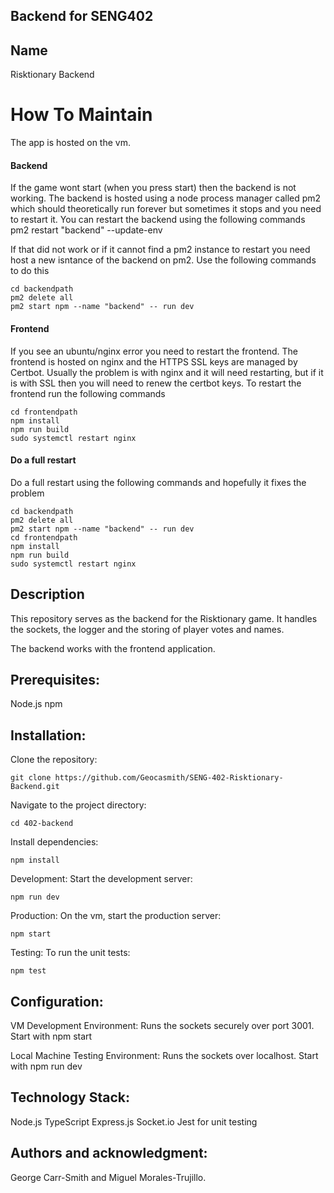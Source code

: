 ## Backend for SENG402

## Name
Risktionary Backend

# How To Maintain
The app is hosted on the vm. 

#### Backend
If the game wont start (when you press start) then the backend is not working. The backend is hosted using a node process manager called pm2 which should theoretically run forever but sometimes it stops and you need to restart it. You can restart the backend using the following commands
pm2 restart "backend" --update-env

If that did not work or if it cannot find a pm2 instance to restart you need host a new isntance of the backend on pm2. Use the following commands to do this

```
cd backendpath
pm2 delete all
pm2 start npm --name "backend" -- run dev
```


#### Frontend
If you see an ubuntu/nginx error you need to restart the frontend. The frontend is hosted on nginx and the HTTPS SSL keys are managed by Certbot. Usually the problem is with nginx and it will need restarting,  but if it is with SSL then you will need to renew the certbot keys.
To restart the frontend run the following commands 
```
cd frontendpath
npm install
npm run build
sudo systemctl restart nginx
```


#### Do a full restart
Do a full restart using the following commands and hopefully it fixes the problem

```
cd backendpath
pm2 delete all
pm2 start npm --name "backend" -- run dev
cd frontendpath 
npm install
npm run build
sudo systemctl restart nginx
```


## Description
This repository serves as the backend for the Risktionary game. It handles the sockets, the logger and the storing of player votes and names.

The backend works with the frontend application.

## Prerequisites:
Node.js
npm

## Installation:
Clone the repository:
```
git clone https://github.com/Geocasmith/SENG-402-Risktionary-Backend.git
```

Navigate to the project directory:
```
cd 402-backend
```
Install dependencies:
```
npm install
```
Development:
Start the development server:
```
npm run dev
```

Production:
On the vm, start the production server:
```
npm start
```

Testing:
To run the unit tests:
```
npm test
```

## Configuration:

VM Development Environment: Runs the sockets securely over port 3001. Start with npm start

Local Machine Testing Environment: Runs the sockets over localhost. Start with npm run dev

## Technology Stack:
Node.js
TypeScript
Express.js
Socket.io
Jest for unit testing


## Authors and acknowledgment:
George Carr-Smith and Miguel Morales-Trujillo.

